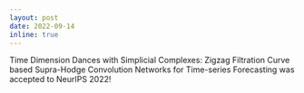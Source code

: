 ```yaml
---
layout: post
date: 2022-09-14
inline: true
---
```


Time Dimension Dances with Simplicial Complexes: Zigzag Filtration Curve based Supra-Hodge Convolution Networks for Time-series Forecasting was accepted to NeurIPS 2022!
